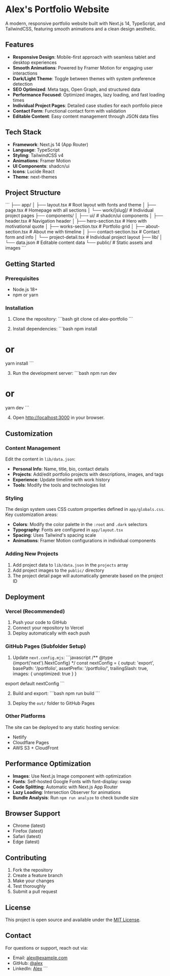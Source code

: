 # Alex's Portfolio Website

A modern, responsive portfolio website built with Next.js 14, TypeScript, and TailwindCSS, featuring smooth animations and a clean design aesthetic.

## Features

- **Responsive Design**: Mobile-first approach with seamless tablet and desktop experiences
- **Smooth Animations**: Powered by Framer Motion for engaging user interactions
- **Dark/Light Theme**: Toggle between themes with system preference detection
- **SEO Optimized**: Meta tags, Open Graph, and structured data
- **Performance Focused**: Optimized images, lazy loading, and fast loading times
- **Individual Project Pages**: Detailed case studies for each portfolio piece
- **Contact Form**: Functional contact form with validation
- **Editable Content**: Easy content management through JSON data files

## Tech Stack

- **Framework**: Next.js 14 (App Router)
- **Language**: TypeScript
- **Styling**: TailwindCSS v4
- **Animations**: Framer Motion
- **UI Components**: shadcn/ui
- **Icons**: Lucide React
- **Theme**: next-themes

## Project Structure

\`\`\`
├── app/
│   ├── layout.tsx          # Root layout with fonts and theme
│   ├── page.tsx            # Homepage with all sections
│   └── work/[slug]/        # Individual project pages
├── components/
│   ├── ui/                 # shadcn/ui components
│   ├── header.tsx          # Navigation header
│   ├── hero-section.tsx    # Hero with motivational quote
│   ├── works-section.tsx   # Portfolio grid
│   ├── about-section.tsx   # About me with timeline
│   ├── contact-section.tsx # Contact form and info
│   └── project-detail.tsx  # Individual project layout
├── lib/
│   └── data.json          # Editable content data
└── public/                # Static assets and images
\`\`\`

## Getting Started

### Prerequisites

- Node.js 18+ 
- npm or yarn

### Installation

1. Clone the repository:
\`\`\`bash
git clone <repository-url>
cd alex-portfolio
\`\`\`

2. Install dependencies:
\`\`\`bash
npm install
# or
yarn install
\`\`\`

3. Run the development server:
\`\`\`bash
npm run dev
# or
yarn dev
\`\`\`

4. Open [http://localhost:3000](http://localhost:3000) in your browser.

## Customization

### Content Management

Edit the content in `lib/data.json`:

- **Personal Info**: Name, title, bio, contact details
- **Projects**: Add/edit portfolio projects with descriptions, images, and tags
- **Experience**: Update timeline with work history
- **Tools**: Modify the tools and technologies list

### Styling

The design system uses CSS custom properties defined in `app/globals.css`. Key customization areas:

- **Colors**: Modify the color palette in the `:root` and `.dark` selectors
- **Typography**: Fonts are configured in `app/layout.tsx`
- **Spacing**: Uses Tailwind's spacing scale
- **Animations**: Framer Motion configurations in individual components

### Adding New Projects

1. Add project data to `lib/data.json` in the `projects` array
2. Add project images to the `public/` directory
3. The project detail page will automatically generate based on the project ID

## Deployment

### Vercel (Recommended)

1. Push your code to GitHub
2. Connect your repository to Vercel
3. Deploy automatically with each push

### GitHub Pages (Subfolder Setup)

1. Update `next.config.mjs`:
\`\`\`javascript
/** @type {import('next').NextConfig} */
const nextConfig = {
  output: 'export',
  basePath: '/portfolio',
  assetPrefix: '/portfolio/',
  trailingSlash: true,
  images: {
    unoptimized: true
  }
}

export default nextConfig
\`\`\`

2. Build and export:
\`\`\`bash
npm run build
\`\`\`

3. Deploy the `out/` folder to GitHub Pages

### Other Platforms

The site can be deployed to any static hosting service:
- Netlify
- Cloudflare Pages  
- AWS S3 + CloudFront

## Performance Optimization

- **Images**: Use Next.js Image component with optimization
- **Fonts**: Self-hosted Google Fonts with font-display: swap
- **Code Splitting**: Automatic with Next.js App Router
- **Lazy Loading**: Intersection Observer for animations
- **Bundle Analysis**: Run `npm run analyze` to check bundle size

## Browser Support

- Chrome (latest)
- Firefox (latest)
- Safari (latest)
- Edge (latest)

## Contributing

1. Fork the repository
2. Create a feature branch
3. Make your changes
4. Test thoroughly
5. Submit a pull request

## License

This project is open source and available under the [MIT License](LICENSE).

## Contact

For questions or support, reach out via:
- Email: alex@example.com
- GitHub: [@alex](https://github.com/alex)
- LinkedIn: [Alex](https://linkedin.com/in/alex)
\`\`\`

```json file="" isHidden
